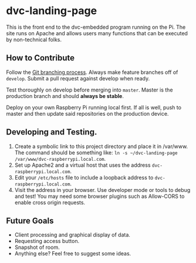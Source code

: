# dvc-landing-page
This is the front end to the dvc-embedded program running on the Pi. The site runs on Apache and allows users many functions that can be executed by non-technical folks.

How to Contribute
---
Follow the [Git branching process](http://nvie.com/posts/a-successful-git-branching-model/).
Always make feature branches off of `develop`. Submit a pull request against develop when ready.

Test thoroughly on develop before merging into `master`. Master is the production branch and should **always be stable**.

Deploy on your own Raspberry Pi running local first. If all is well, push to master and then update said repositories on the production device.

Developing and Testing.
---
1. Create a symbolic link to this project directory and place it in /var/www. The command should be something like: `ln -s ~/dvc-landing-page /var/www/dvc-raspberrypi.local.com`.
2. Set up Apache2 and a virtual host that uses the address `dvc-raspberrypi.local.com`.
3. Edit your `/etc/hosts` file to include a loopback address to `dvc-raspberrypi.local.com`.
4. Visit the address in your browser. Use developer mode or tools to debug and test! You may need some browser plugins such as Allow-CORS to enable cross origin requests.

Future Goals
---
- Client processing and graphical display of data.
- Requesting access button.
- Snapshot of room.
- Anything else? Feel free to suggest some ideas.
